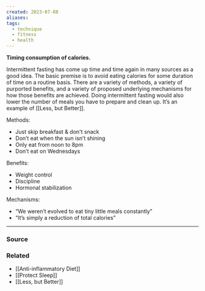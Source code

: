 ```yaml
---
created: 2023-07-08
aliases: 
tags:
  - technique
  - fitness
  - health
---
```

**Timing consumption of calories.**

Intermittent fasting has come up time and time again in many sources as a good idea. The basic premise is to avoid eating calories for some duration of time on a routine basis. There are a variety of methods, a variety of purported benefits, and a variety of proposed underlying mechanisms for how those benefits are achieved. Doing intermittent fasting would also lower the number of meals you have to prepare and clean up. It’s an example of [[Less, but Better]].

Methods:

- Just skip breakfast & don't snack
- Don’t eat when the sun isn’t shining
- Only eat from noon to 8pm
- Don’t eat on Wednesdays

Benefits:

- Weight control
- Discipline
- Hormonal stabilization

Mechanisms:

- “We weren’t evolved to eat tiny little meals constantly”
- “It’s simply a reduction of total calories”

****
### Source

### Related
- [[Anti-inflammatory Diet]] 
- [[Protect Sleep]] 
- [[Less, but Better]]